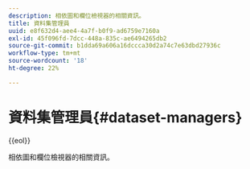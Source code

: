 ```yaml
---
description: 相依圖和欄位檢視器的相關資訊。
title: 資料集管理員
uuid: e8f632d4-aee4-4a7f-b0f9-ad6759e7160a
exl-id: 45f096fd-7dcc-448a-835c-ae6494265db2
source-git-commit: b1dda69a606a16dccca30d2a74c7e63dbd27936c
workflow-type: tm+mt
source-wordcount: '18'
ht-degree: 22%

---
```


# 資料集管理員{#dataset-managers}

{{eol}}

相依圖和欄位檢視器的相關資訊。

